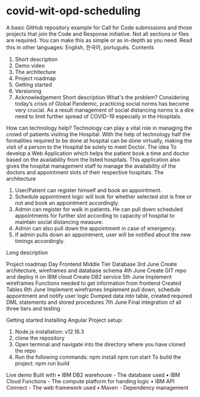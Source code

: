 # covid-wit-opd-scheduling

A basic GitHub repository example for Call for Code submissions and those projects that join the Code and Response initiative. Not all sections or files are required. You can make this as simple or as in-depth as you need.
Read this in other languages: English, 한국어, português.
Contents
1.	Short description
2.	Demo video
3.	The architecture
4.	Project roadmap
5.	Getting started
6.	Versioning
7.	Acknowledgement
Short description
What's the problem?
Considering today’s crisis of Global Pandemic, practicing social norms has become very crucial. As a result management of social distancing norms is a dire need to limit further spread of COVID-19 especially in the Hospitals.

How can technology help?
Technology can play a vital role in managing the crowd of patients visiting the Hospital. With the help of technology half the formalities required to be done at hospital can be done virtually, making the visit of a person to the Hospital be solely to meet Doctor.
The idea
To develop a Web Application which helps the patient book a time and doctor based on the availability from the listed hospitals. This application also gives the hospital management staff to manage the availability of the doctors and appointment slots of their respective hospitals.
The architecture











1.	User/Patient can register himself and book an appointment.
2.	Schedule appointment logic will look for whether selected slot is free or not and book an appointment accordingly.
3.	Admin can register for walk in patients. He can pull down scheduled appointments for further slot according to capacity of hospital to maintain social distancing measure.
4.	Admin can also pull down the appointment in case of emergency.
5.	If admin pulls down an appointment, user will be notified about the new timings accordingly.

Long description

Project roadmap
Day	Frontend	Middle Tier	Database
3rd  June	Create architecture, wireframes and database schema
4th  June	Create GIT repo and deploy it on IBM cloud	Create DB2 service
5th  June	Implement wireframes	Functions needed to get information from frontend	Created Tables
6th  June	Implement wireframes	Implement pull down, schedule appointment and notify user logic	Dumped data into table, created required DML statements and stored procedures
7th  June	Final integration of all three tiers and testing

Getting started
Installing
Angular Project setup:
1) Node.js installation: v12.16.3
2) clone the repository
3) Open terminal and navigate into the directory where you have cloned the repo
4) Run the following commands:
             npm install
             npm run start
      To build the project:
             npm run build

Live demo
Built with
•	IBM DB2 warehouse - The database used
•	IBM Cloud Functions - The compute platform for handing logic
•	IBM API Connect - The web framework used
•	Maven - Dependency management

